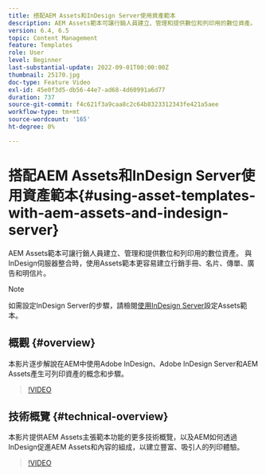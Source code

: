 ```yaml
---
title: 搭配AEM Assets和InDesign Server使用資產範本
description: AEM Assets範本可讓行銷人員建立、管理和提供數位和列印用的數位資產。 與InDesign伺服器整合時，使用Assets範本更容易建立行銷手冊、名片、傳單、廣告和明信片。
version: 6.4, 6.5
topic: Content Management
feature: Templates
role: User
level: Beginner
last-substantial-update: 2022-09-01T00:00:00Z
thumbnail: 25170.jpg
doc-type: Feature Video
exl-id: 45e0f3d5-db56-44e7-ad68-4d60991a6d77
duration: 737
source-git-commit: f4c621f3a9caa8c2c64b8323312343fe421a5aee
workflow-type: tm+mt
source-wordcount: '165'
ht-degree: 0%

---
```


# 搭配AEM Assets和InDesign Server使用資產範本{#using-asset-templates-with-aem-assets-and-indesign-server}

AEM Assets範本可讓行銷人員建立、管理和提供數位和列印用的數位資產。 與InDesign伺服器整合時，使用Assets範本更容易建立行銷手冊、名片、傳單、廣告和明信片。

>[!NOTE]
>
>如需設定InDesign Server的步驟，請檢閱[使用InDesign Server](asset-templates-technical-video-setup.md)設定Assets範本。

## 概觀 {#overview}

本影片逐步解說在AEM中使用Adobe InDesign、Adobe InDesign Server和AEM Assets產生可列印資產的概念和步驟。

>[!VIDEO](https://video.tv.adobe.com/v/25170?quality=12&learn=on)

## 技術概覽 {#technical-overview}

本影片提供AEM Assets主張範本功能的更多技術概覽，以及AEM如何透過InDesign促進AEM Assets和內容的組成，以建立豐富、吸引人的列印體驗。

>[!VIDEO](https://video.tv.adobe.com/v/17071?quality=12&learn=on)
